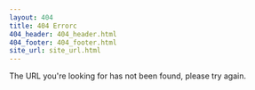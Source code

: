 ```yaml
---
layout: 404
title: 404 Errorc
404_header: 404_header.html
404_footer: 404_footer.html
site_url: site_url.html
---
```

The URL you're looking for has not been found, please try again.